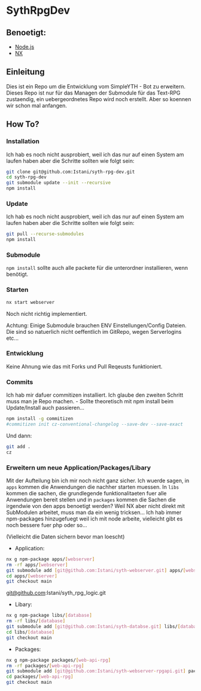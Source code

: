 # SythRpgDev

## Benoetigt:
- [Node.js](https://nodejs.org/en/learn/getting-started/how-to-install-nodejs)
- [NX](https://nx.dev/getting-started/installation)

## Einleitung
Dies ist ein Repo um die Entwicklung vom SimpleYTH - Bot zu erweitern.
Dieses Repo ist nur für das Managen der Submodule für das Text-RPG zustaendig, ein uebergeordnetes Repo wird noch erstellt.
Aber so koennen wir schon mal anfangen.

## How To?
### Installation
Ich hab es noch nicht ausprobiert, weil ich das nur auf einen System am laufen haben aber die Schritte sollten wie folgt sein:
```sh
git clone git@github.com:Istani/syth-rpg-dev.git
cd syth-rpg-dev
git submodule update --init --recursive
npm install
```

### Update
Ich hab es noch nicht ausprobiert, weil ich das nur auf einen System am laufen haben aber die Schritte sollten wie folgt sein:
```sh
git pull --recurse-submodules
npm install
```

### Submodule
```npm install``` sollte auch alle packete für die unterordner installieren, wenn benötigt.

### Starten
```sh
nx start webserver
```
Noch nicht richtig implementiert.

Achtung: 
Einige Submodule brauchen ENV Einstellungen/Config Dateien.
Die sind so natuerlich nicht oeffentlich im GitRepo, wegen Serverlogins etc...

### Entwicklung
Keine Ahnung wie das mit Forks und Pull Reqeusts funktioniert.

### Commits
Ich hab mir dafuer commitizen installiert.
Ich glaube den zweiten Schritt muss man je Repo machen. - Sollte theoretisch mit npm install beim Update/Install auch passieren...
```sh
npm install -g commitizen
#commitizen init cz-conventional-changelog --save-dev --save-exact 
```


Und dann:
```sh
git add .
cz
```

### Erweitern um neue Application/Packages/Libary
Mit der Aufteilung bin ich mir noch nicht ganz sicher. Ich wuerde sagen, in `apps` kommen die Anwendungen die nachher starten muessen. In `libs` kommen die sachen, die grundlegende funktionalitaeten fuer alle Anwendungen bereit stellen und in `packages` kommen die Sachen die irgendwie von den apps benoetigt werden?
Weil NX aber nicht direkt mit SubModulen arbeitet, muss man da ein wenig tricksen... Ich hab immer npm-packages hinzugefuegt weil ich mit node arbeite, vielleicht gibt es noch bessere fuer php oder so...

(Vielleicht die Daten sichern bevor man loescht)

- Application:
```sh
nx g npm-package apps/[webserver]
rm -rf apps/[webserver]
git submodule add [git@github.com:Istani/syth-webserver.git] apps/[webserver]
cd apps/[webserver]
git checkout main
```

git@github.com:Istani/syth_rpg_logic.git



- Libary:
```sh
nx g npm-package libs/[database]
rm -rf libs/[database]
git submodule add [git@github.com:Istani/syth-databse.git] libs/[database]
cd libs/[database]
git checkout main
```

- Packages:
```sh
nx g npm-package packages/[web-api-rpg]
rm -rf packages/[web-api-rpg]
git submodule add [git@github.com:Istani/syth-webserver-rpgapi.git] packages/[web-api-rpg]
cd packages/[web-api-rpg]
git checkout main
```